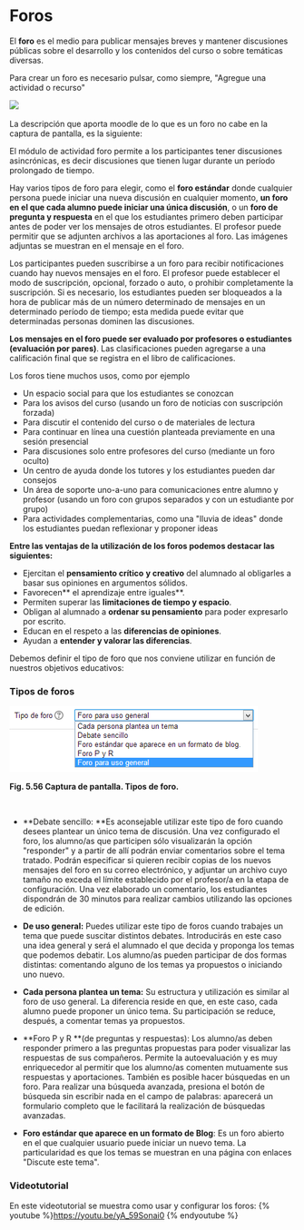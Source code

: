 
# Foros

El **foro** es el medio para publicar mensajes breves y mantener discusiones públicas sobre el desarrollo y los contenidos del curso o sobre temáticas diversas.

Para crear un foro es necesario pulsar, como siempre, "Agregue una actividad o recurso"

![](/assets/Selección_178.png)

La descripción que aporta moodle de lo que es un foro no cabe en la captura de pantalla, es la siguiente:

El módulo de actividad foro permite a los participantes tener discusiones asincrónicas, es decir discusiones que tienen lugar durante un período prolongado de tiempo.

Hay varios tipos de foro para elegir, como el **foro estándar** donde cualquier persona puede iniciar una nueva discusión en cualquier momento, **un foro en el que cada alumno puede iniciar una única discusión**, o un **foro de pregunta y respuesta** en el que los estudiantes primero deben participar antes de poder ver los mensajes de otros estudiantes. El profesor puede permitir que se adjunten archivos a las aportaciones al foro. Las imágenes adjuntas se muestran en el mensaje en el foro.

Los participantes pueden suscribirse a un foro para recibir notificaciones cuando hay nuevos mensajes en el foro. El profesor puede establecer el modo de suscripción, opcional, forzado o auto, o prohibir completamente la suscripción. Si es necesario, los estudiantes pueden ser bloqueados a la hora de publicar más de un número determinado de mensajes en un determinado período de tiempo; esta medida puede evitar que determinadas personas dominen las discusiones.

**Los mensajes en el foro puede ser evaluado por profesores o estudiantes (evaluación por pares)**. Las clasificaciones pueden agregarse a una calificación final que se registra en el libro de calificaciones.

Los foros tiene muchos usos, como por ejemplo

- Un espacio social para que los estudiantes se conozcan
- Para los avisos del curso (usando un foro de noticias con suscripción forzada)
- Para discutir el contenido del curso o de materiales de lectura
- Para continuar en línea una cuestión planteada previamente en una sesión presencial
- Para discusiones solo entre profesores del curso (mediante un foro oculto)
- Un centro de ayuda donde los tutores y los estudiantes pueden dar consejos
- Un área de soporte uno-a-uno para comunicaciones entre alumno y profesor (usando un foro con grupos separados y con un estudiante por grupo)
- Para actividades complementarias, como una "lluvia de ideas" donde los estudiantes puedan reflexionar y proponer ideas

**Entre las ventajas de la utilización de los foros podemos destacar las siguientes:**

- Ejercitan el **pensamiento crítico** **y creativo** del alumnado al obligarles a basar sus opiniones en argumentos sólidos.
- Favorecen** el aprendizaje entre iguales**.
- Permiten superar las **limitaciones de tiempo y espacio**.
- Obligan al alumnado a **ordenar su pensamiento** para poder expresarlo por escrito.
- Educan en el respeto a las **diferencias de opiniones**.
- Ayudan a **entender y valorar las diferencias**.


Debemos definir el tipo de foro que nos conviene utilizar en función de nuestros objetivos educativos:

### Tipos de foros

![](img/foros-tipos_de_foro.png)

**Fig. 5.56 Captura de pantalla. Tipos de foro.**

 

- **Debate sencillo: **Es aconsejable utilizar este tipo de foro cuando desees plantear un único tema de discusión. Una vez configurado el foro, los alumno/as que participen sólo visualizarán la opción "responder" y a partir de allí podrán enviar comentarios sobre el tema tratado. Podrán especificar si quieren recibir copias de los nuevos mensajes del foro en su correo electrónico, y adjuntar un archivo cuyo tamaño no exceda el límite establecido por el profesor/a en la etapa de configuración. Una vez elaborado un comentario, los estudiantes dispondrán de 30 minutos para realizar cambios utilizando las opciones de edición.

- **De uso general:** Puedes utilizar este tipo de foros cuando trabajes un tema que puede suscitar distintos debates. Introducirás en este caso una idea general y será el alumnado el que decida y proponga los temas que podemos debatir. Los alumno/as pueden participar de dos formas distintas: comentando alguno de los temas ya propuestos o iniciando uno nuevo.

- **Cada persona plantea un tema:** Su estructura y utilización es similar al foro de uso general. La diferencia reside en que, en este caso, cada alumno puede proponer un único tema. Su participación se reduce, después, a comentar temas ya propuestos.

- **Foro P y R **(de preguntas y respuestas): Los alumno/as deben responder primero a las preguntas propuestas para poder visualizar las respuestas de sus compañeros. Permite la autoevaluación y es muy enriquecedor al permitir que los alumno/as comenten mutuamente sus respuestas y aportaciones. También es posible hacer búsquedas en un foro. Para realizar una búsqueda avanzada, presiona el botón de búsqueda sin escribir nada en el campo de palabras: aparecerá un formulario completo que le facilitará la realización de búsquedas avanzadas.
- **Foro estándar que aparece en un formato de Blog**: Es un foro abierto en el que cualquier usuario puede iniciar un nuevo tema. La particularidad es que los temas se muestran en una página con enlaces "Discute este tema".


### Videotutorial

En este videotutorial se muestra como usar y configurar los foros:
{% youtube %}https://youtu.be/yA_59Sonai0 {% endyoutube %}


